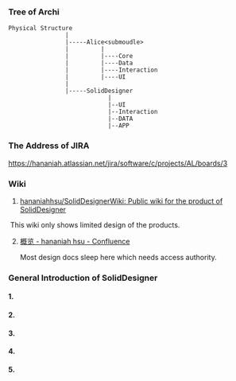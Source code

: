 ### Tree of Archi

```
Physical Structure
                |
                |-----Alice<submoudle>
                |         |
                |         |----Core
                |         |----Data
                |         |----Interaction
                |         |----UI
                |
                |-----SolidDesigner
                            |
                            |--UI
                            |--Interaction
                            |--DATA
                            |--APP
```



### The Address of JIRA

https://hananiah.atlassian.net/jira/software/c/projects/AL/boards/3



### Wiki

1. [hananiahhsu/SolidDesignerWiki: Public wiki for the product of SolidDesigner](https://github.com/hananiahhsu/SolidDesignerWiki)

​        This wiki only shows limited design of the products.

   2. [概览 - hananiah hsu - Confluence](https://hananiah.atlassian.net/wiki/spaces/~5e2301040f45160ca25e42e3/overview?homepageId=65963)

      Most design docs sleep here which needs access authority.

### General Introduction of SolidDesigner

#### 1.



#### 2.



#### 3.



#### 4.



#### 5.
